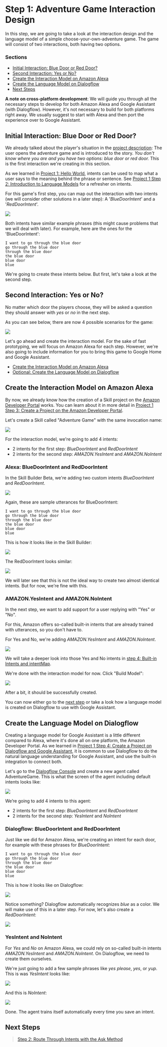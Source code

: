 # Step 1: Adventure Game Interaction Design

In this step, we are going to take a look at the interaction design and the language model of a simple choose-your-own-adventure game. The game will consist of two interactions, both having two options.

### Sections

* [Initial Interaction: Blue Door or Red Door?](#initial-interaction-blue-door-or-red-door)
* [Second Interaction: Yes or No?](#second-interaction-yes-or-no)
* [Create the Interaction Model on Amazon Alexa](#create-the-interaction-model-on-amazon-alexa)
* [Create the Language Model on Dialogflow](#create-the-language-model-on-dialogflow)
* [Next Steps](#next-steps)

**A note on cross-platform development**: We will guide you through all the necessary steps to develop for both Amazon Alexa and Google Assistant (with Dialogflow). However, it's not necessary to build for both platforms right away. We usually suggest to start with Alexa and then port the experience over to Google Assistant.  

## Initial Interaction: Blue Door or Red Door?

We already talked about the player's situation in the [project description](https://www.jovo.tech/blog/project-2-adventure-game/): The user opens the adventure game and is introduced to the story. _You don't know where you are and you have two options: blue door or red door._ This is the first interaction we're creating in this section.

As we learned in [Project 1: Hello World](https://www.jovo.tech/blog/project-1-hello-world/), intents can be used to map what a user says to the meaning behind the phrase or sentence. See [Project 1 Step 2: Introduction to Language Models](https://www.jovo.tech/blog/p1s2-introduction-language-models/) for a refresher on intents.

For this game's first step, you can map out the interaction with two intents (we will consider other solutions in a later step): A '_BlueDoorIntent_' and a '_RedDoorIntent_'.

![](./img/interaction-model.jpg)

Both intents have similar example phrases (this might cause problems that we will deal with later). For example, here are the ones for the 'BlueDoorIntent':

```text
I want to go through the blue door
go through the blue door
through the blue door
the blue door
blue door
blue
```

We're going to create these intents below. But first, let's take a look at the second step.

## Second Interaction: Yes or No?

No matter which door the players choose, they will be asked a question they should answer with _yes_ or _no_ in the next step.

As you can see below, there are now 4 possible scenarios for the game:

![](./img/yes-no-intents.jpg)

Let's go ahead and create the interaction model. For the sake of fast prototyping, we will focus on Amazon Alexa for each step. However, we're also going to include information for you to bring this game to Google Home and Google Assistant.

* [Create the Interaction Model on Amazon Alexa](#create-the-interaction-model-on-amazon-alexa)
* [Optional: Create the Language Model on Dialogflow](#optional-create-the-language-model-on-dialogflow)

## Create the Interaction Model on Amazon Alexa

By now, we already know how the creation of a Skill project on the [Amazon Developer Portal](https://developer.amazon.com/) works. You can learn about it in more detail in [Project 1 Step 3: Create a Project on the Amazon Developer Portal](../project-1-hello-world/step-3-amazon-developer-portal.md).

Let's create a Skill called "Adventure Game" with the same invocation name:

![](./img/amazon_developer_alexa_skill.png)

For the interaction model, we're going to add 4 intents:

* 2 intents for the first step: _BlueDoorIntent_ and _RedDoorIntent_
* 2 intents for the second step: _AMAZON.YesIntent_ and _AMAZON.NoIntent_

### Alexa: BlueDoorIntent and RedDoorIntent

In the Skill Builder Beta, we're adding two custom intents _BlueDoorIntent_ and _RedDoorIntent_.

![](./img/amazon_developer_alexa_new_intent-1.png)

Again, these are sample utterances for BlueDoorIntent:

```text
I want to go through the blue door
go through the blue door
through the blue door
the blue door
blue door
blue
```

This is how it looks like in the Skill Builder:

![](./img/amazon_developer_alexa_blueDoorIntent.png)

The RedDoorIntent looks similar:

![](./img/amazon_developer_alexa_redDoorIntent.png)

We will later see that this is not the ideal way to create two almost identical intents. But for now, we're fine with this.

### AMAZON.YesIntent and AMAZON.NoIntent

In the next step, we want to add support for a user replying with "Yes" or "No".

For this, Amazon offers so-called built-in intents that are already trained with utterances, so you don't have to.

For Yes and No, we're adding _AMAZON.YesIntent_ and _AMAZON.NoIntent_.

![](./img/amazon_developer_alexa_yesIntent.png)

We will take a deeper look into those Yes and No intents in [step 4: Built-in Intents and intentMap](./step-4-built-in-intents-intentmap.md).

We're done with the interaction model for now. Click "Build Model":

![](./img/amazon_developer_alexa_build.png)

After a bit, it should be successfully created.

You can now either go to the [next step](#next-steps) or take a look how a language model is created on Dialogflow to use with Google Assistant.

## Create the Language Model on Dialogflow

Creating a language model for Google Assistant is a little different compared to Alexa, where it's done all on one platform, the Amazon Developer Portal. As we learned in [Project 1 Step 4: Create a Project on Dialogflow and Google Assistant](../project-1-hello-world/step-4-dialogflow-google-assistant.md), it is common to use Dialogflow to do the natural language understanding for Google Assistant, and use the built-in integration to connect both.

Let's go to the [Dialogflow Console](https://console.dialogflow.com) and create a new agent called AdventureGame. This is what the screen of the agent including default intents looks like:

![](./img/dialogflow_agent_created.png)

We’re going to add 4 intents to this agent:

* 2 intents for the first step: _BlueDoorIntent_ and _RedDoorIntent_
* 2 intents for the second step: _YesIntent_ and _NoIntent_

### Dialogflow: BlueDoorIntent and RedDoorIntent

Just like we did for Amazon Alexa, we're creating an intent for each door, for example with these phrases for _BlueDoorIntent_:

```text
I want to go through the blue door
go through the blue door
through the blue door
the blue door
blue door
blue
```

This is how it looks like on Dialogflow:

![](./img/dialogflow_intent_blueDoorIntnet.png)

Notice something? Dialogflow automatically recognizes _blue_ as a color. We will make use of this in a later step. For now, let's also create a _RedDoorIntent_:

![](./img/dialogflow_intent_redDoorIntent.png)

### YesIntent and NoIntent

For _Yes_ and _No_ on Amazon Alexa, we could rely on so-called built-in intents _AMAZON.YesIntent_ and _AMAZON.NoIntent_. On Dialogflow, we need to create them ourselves.

We're just going to add a few sample phrases like _yes please_, _yes_, or _yup_. This is was _YesIntent_ looks like:

![](./img/dialogflow_intent_YesIntent.png)

And this is _NoIntent_:

![](./img/dialogflow_intent_NoIntent.png)

Done. The agent trains itself automatically every time you save an intent.

## Next Steps

> [Step 2: Route Through Intents with the Ask Method](./step-2-ask-method.md)

<!--[metadata]: { "description": "In this lecture, you will design the interaction and create the language model for the game.", "author": "jan-koenig" }-->
